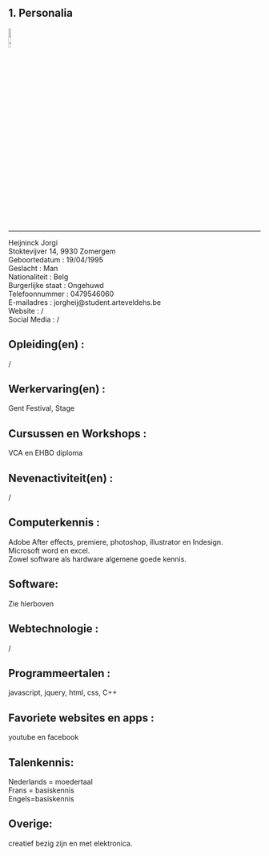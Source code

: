 <h2 id="1-personalia">1. Personalia</h2>
<img src="https://scontent-bru2-1.xx.fbcdn.net/v/t1.0-9/14572967_1242022849152393_614083732434457868_n.jpg?oh=fde1a8e1ae4eff1e3437c0ee7a51754d&oe=588CF3AC" alt="Jorgifoto" style="width:10%">

<hr>

<p>Heijninck Jorgi <br>
Stoktevijver 14, 9930 Zomergem <br>
Geboortedatum : 19/04/1995 <br>
Geslacht : Man <br>
Nationaliteit : Belg <br>
Burgerlijke staat : Ongehuwd <br>
Telefoonnummer : 0479546060 <br>
E-mailadres : jorgheij@student.arteveldehs.be <br>
Website : / <br>
Social Media : / <br>

<h2 id="opleidingen">Opleiding(en) : </h2> / <br>
<h2 id="werkervaringen">Werkervaring(en) :</h2> Gent Festival, Stage <br>
<h2 id="cursussen-en-workshops">Cursussen en Workshops : </h2>VCA en EHBO diploma <br>
<h2 id="nevenactiviteiten">Nevenactiviteit(en) : </h2>/ <br>
<h2 id="computerkennis">Computerkennis : </h2>Adobe After effects, premiere, photoshop, illustrator en Indesign. <br>
                            Microsoft word en excel.  <br>
                            Zowel software als hardware algemene goede kennis.<p></p>

<h2 id="software">Software:</h2> Zie hierboven <br>
<h2 id="webtechnologie">Webtechnologie :</h2> / <br>
<h2 id="programmeertalen">Programmeertalen :</h2> javascript, jquery, html, css, C++ <br>
<h2 id="favoriete-websites-en-apps">Favoriete websites en apps : </h2>youtube en facebook <br>
<h2 id="talenkennis">Talenkennis:</h2> Nederlands = moedertaal <br>
                        Frans = basiskennis <br>
                        Engels=basiskennis<br>

<h2 id="overige">Overige: </h2>
creatief bezig zijn en met elektronica.<br>
